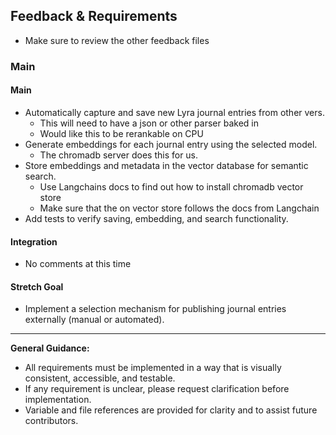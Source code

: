 ## Feedback & Requirements
- Make sure to review the other feedback files

### Main

#### Main
- Automatically capture and save new Lyra journal entries from other vers.
    - This will need to have a json or other parser baked in
    - Would like this to be rerankable on CPU
- Generate embeddings for each journal entry using the selected model.
    - The chromadb server does this for us.
- Store embeddings and metadata in the vector database for semantic search.
    - Use Langchains docs to find out how to install chromadb vector store
    - Make sure that the on vector store follows the docs from Langchain
- Add tests to verify saving, embedding, and search functionality.

#### Integration
- No comments at this time

#### Stretch Goal
- Implement a selection mechanism for publishing journal entries externally (manual or automated).

---

**General Guidance:**
- All requirements must be implemented in a way that is visually consistent, accessible, and testable.
- If any requirement is unclear, please request clarification before implementation.
- Variable and file references are provided for clarity and to assist future contributors.
